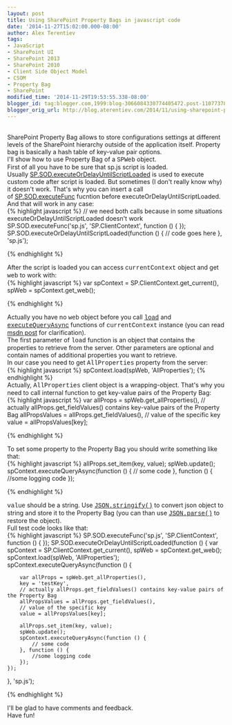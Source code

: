 ```yaml
---
layout: post
title: Using SharePoint Property Bags in javascript code
date: '2014-11-27T15:02:00.000-08:00'
author: Alex Terentiev
tags:
- JavaScript
- SharePoint UI
- SharePoint 2013
- SharePoint 2010
- Client Side Object Model
- CSOM
- Property Bag
- SharePoint
modified_time: '2014-11-29T19:53:55.338-08:00'
blogger_id: tag:blogger.com,1999:blog-3066084330774405472.post-1107737807378902070
blogger_orig_url: http://blog.aterentiev.com/2014/11/using-sharepoint-property-bags-in.html
---
```


<div dir="ltr" style="text-align: left;" trbidi="on"><br /><div class="p1"><span class="s1">SharePoint Property Bag allows to store configurations settings at different levels of the SharePoint hierarchy outside of the&nbsp;application itself. Property bag is basically a hash table of key-value pair options.</span></div><div class="p1"><span class="s1">I'll show how to use Property Bag of a <span style="font-family: Courier New, Courier, monospace;">SPWeb</span>&nbsp;object.</span><br /><a name='more'></a></div><div class="p1"><span class="s1">First of all you have to be sure that sp.js script is loaded. Usually&nbsp;<a href="http://msdn.microsoft.com/en-us/library/office/ff411788%28v=office.14%29.aspx" target="_blank">SP.SOD.executeOrDelayUntilScriptLoaded</a>&nbsp;<span class="s1">is used to execute custom code after script is loaded. But sometimes (I don't really know why) it doesn't work. That's why you can insert a call of&nbsp;<a href="http://msdn.microsoft.com/en-us/library/office/ff409592%28v=office.14%29.aspx" target="_blank">SP.SOD.executeFunc</a>&nbsp;fucntion before&nbsp;</span></span><span class="s1">executeOrDelayUntilScriptLoaded. And that will work in any case:</span></div>
<div markdown="1">
{% highlight javascript %}
// we need both calls because in some situations executeOrDelayUntilScriptLoaded doesn't work
SP.SOD.executeFunc('sp.js', 'SP.ClientContext', function () { });
SP.SOD.executeOrDelayUntilScriptLoaded(function () {
    // code goes here
}, 'sp.js');

{% endhighlight %}
</div>
<div class="p1"><span class="s1">After the script is loaded you can access </span><span style="font-family: Courier New, Courier, monospace;">currentContext</span><span class="s1">&nbsp;object and get </span><span style="font-family: Courier New, Courier, monospace;">web</span><span class="s1">&nbsp;to work with:</span><br />
<div markdown="1">
{% highlight javascript %}
var spContext = SP.ClientContext.get_current(),
spWeb = spContext.get_web();

{% endhighlight %}
</div>
<span class="s1">Actually you have no </span><span style="font-family: Courier New, Courier, monospace;">web</span><span class="s1">&nbsp;object before you call </span><span style="font-family: Courier New, Courier, monospace;"><a href="http://msdn.microsoft.com/en-us/library/office/dn168903%28v=office.15%29.aspx" target="_blank">load</a></span><span class="s1">&nbsp;and </span><span style="font-family: Courier New, Courier, monospace;"><a href="http://msdn.microsoft.com/en-us/library/office/dn168907%28v=office.15%29.aspx" target="_blank">executeQueryAsync</a></span><span class="s1">&nbsp;functions of </span><span style="font-family: Courier New, Courier, monospace;">currentContext</span><span class="s1">&nbsp;instance (you can read <a href="http://msdn.microsoft.com/en-us/library/office/jj163201(v=office.15).aspx" target="_blank">msdn post</a>&nbsp;for clarification).</span><br /><span class="s1">The first parameter of&nbsp;</span><span style="font-family: Courier New, Courier, monospace;">load</span><span class="s1">&nbsp;function is an object that contains the properties to retrieve from the server. Other parameters are optional and contain names of additional properties you want to retrieve.</span><br /><span class="s1">In our case you need to get <span style="font-family: Courier New, Courier, monospace;">AllProperties</span>&nbsp;property from the server:</span><br />
<div markdown="1">
{% highlight javascript %}
spContext.load(spWeb, 'AllProperties');
{% endhighlight %}
</div>
Actually, <span style="font-family: Courier New, Courier, monospace;">AllProperties</span><span class="s1">&nbsp;client object is a wrapping-object. That's why you need to call internal function to get key-value pairs of the Property Bag:</span><br />
<div markdown="1">
{% highlight javascript %}
 var allProps = spWeb.get_allProperties(),
// actually allProps.get_fieldValues() contains key-value pairs of the Property Bag
allPropsValues = allProps.get_fieldValues(),
// value of the specific key
value = allPropsValues[key];

{% endhighlight %}
</div>
<span class="s1">To set some property to the Property Bag you should write something like that:</span><br />
<div markdown="1">
{% highlight javascript %}
allProps.set_item(key, value);
spWeb.update();
spContext.executeQueryAsync(function () {
    // some code
}, function () {
    //some logging code
});

{% endhighlight %}
</div>
<span style="font-family: Courier New, Courier, monospace;">value</span><span class="s1">&nbsp;should be a string. Use </span><a href="https://developer.mozilla.org/ru/docs/Web/JavaScript/Reference/Global_Objects/JSON/stringify" style="font-family: 'Courier New', Courier, monospace;" target="_blank">JSON.stringify()</a><span class="s1">&nbsp;to convert json object to string and store it to the Property Bag (you can than use </span><span style="font-family: Courier New, Courier, monospace;"><a href="https://developer.mozilla.org/ru/docs/Web/JavaScript/Reference/Global_Objects/JSON/parse" target="_blank">JSON.parse()</a></span><span class="s1">&nbsp;to restore the object).</span><br /><span class="s1">Full test code looks like that:</span><br />
<div markdown="1">
{% highlight javascript %}
SP.SOD.executeFunc('sp.js', 'SP.ClientContext', function () { });
SP.SOD.executeOrDelayUntilScriptLoaded(function () {
    var spContext = SP.ClientContext.get_current(),
    spWeb = spContext.get_web();
    spContext.load(spWeb, 'AllProperties');
    spContext.executeQueryAsync(function () {
        
        var allProps = spWeb.get_allProperties(),
        key = 'testKey',
        // actually allProps.get_fieldValues() contains key-value pairs of the Property Bag
        allPropsValues = allProps.get_fieldValues(),
        // value of the specific key
        value = allPropsValues[key];

        allProps.set_item(key, value);
        spWeb.update();
        spContext.executeQueryAsync(function () {
            // some code
        }, function () {
            //some logging code
        });
    });
}, 'sp.js');

{% endhighlight %}
</div>
I'll be glad to have comments and feedback.<br /><span class="s1">Have fun!&nbsp;</span></div></div>